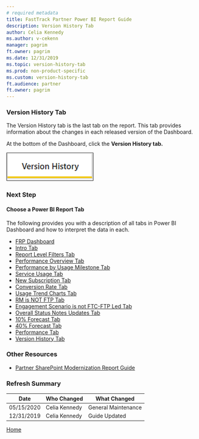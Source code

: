 ```yaml
---
# required metadata
title: FastTrack Partner Power BI Report Guide
description: Version History Tab
author: Celia Kennedy
ms.author: v-cekenn
manager: pagrim
ft.owner: pagrim
ms.date: 12/31/2019
ms.topic: version-history-tab
ms.prod: non-product-specific
ms.custom: version-history-tab
ft.audience: partner
ft.owner: pagrim
---
```


### Version History Tab

The Version History tab is the last tab on the report. This tab provides information about the changes in each released version of the Dashboard.

At the bottom of the Dashboard, click the **Version History tab.**

![version-history-tab.png](media/power-bi-reporting-guide/version-history-tab.png "Version History Tab")

### Next Step

#### Choose a Power BI Report Tab

The following provides you with a description of all tabs in Power BI Dashboard and how to interpret the data in each.

- [FRP Dashboard](frp-dashboard.md)
- [Intro Tab](intro-tab.md)
- [Report Level Filters Tab](report-level-filters-tab.md)
- [Performance Overview Tab](performance-overview-tab.md)
- [Performance by Usage Milestone Tab](performance-by-usage-milestone-tab.md)
- [Service Usage Tab](service-usage-tab.md)
- [New Subscription Tab](new-subscription-tab.md)
- [Conversion Rate Tab](conversion-rate-tab.md)
- [Usage Trend Charts Tab](usage-trend-charts-tab.md)
- [RM is NOT FTP Tab](rm-not-ftp-tab.md)
- [Engagement Scenario is not FTC-FTP Led Tab](engagement-scenario-not-ftc-ftp-led-tab.md)
- [Overall Status Notes Updates Tab](overall-status-notes-updates-tab.md)
- [10% Forecast Tab](10-percent-forecast-tab.md)
- [40% Forecast Tab](40-percent-forecast-tab.md)
- [Performance Tab](performance-tab.md)
- [Version History Tab](version-history-tab.md)

### Other Resources

- [Partner SharePoint Modernization Report Guide](partner-sharepoint-modernization-report-guide.md)

### Refresh Summary

|Date|Who Changed|What Changed|
|---------|---------------|----------------------------|
|05/15/2020| Celia Kennedy| General Maintenance|
|12/31/2019| Celia Kennedy| Guide Updated|

[Home](http://partner-docs.microsoft.com)
